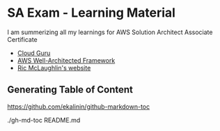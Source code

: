# SA Exam - Learning Material

I am summerizing all my learnings for AWS Solution Architect Associate Certificate

* [Cloud Guru](cloud-guru.md)
* [AWS Well-Architected Framework](well-architected-framework.md)
* [Ric McLaughlin's website](http://ric.mclaughlin.today/portfolio)


## Generating Table of Content
https://github.com/ekalinin/github-markdown-toc

./gh-md-toc README.md
